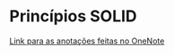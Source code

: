 # Princípios SOLID

<p>
  <a href="https://1drv.ms/o/s!Aq4pcNE1FXv3gQbBTdsP6buHO5LP?e=0x7TMl" target="_blank"> Link para as anotações feitas no OneNote</a>
</p>
